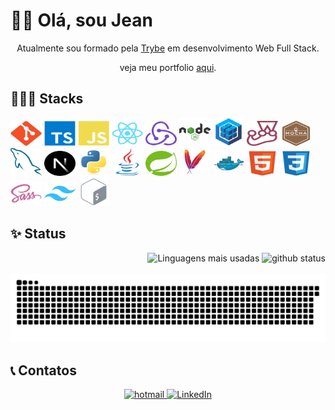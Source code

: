 # 👋🏽 Olá, sou Jean

<div align="center">
  <p>Atualmente sou formado pela <a href="https://github.com/betrybe">Trybe</a> em desenvolvimento Web Full Stack.</p>
  <p>veja meu portfolio <a href="https://jeanalves28.github.io/jeanalves28/">aqui</a>.</p>
</div>

## 👨🏽‍💻 Stacks

[<img width="50" height="40" alt="Git" src="https://github.com/jeanalves28/jeanalves28/blob/main/images/git.svg" />](https://git-scm.com)
[<img width="50" height="40" alt="Typescript" src="https://github.com/jeanalves28/jeanalves28/blob/main/images/typescript.svg" />](https://www.typescriptlang.org)
[<img width="50" height="40" alt="Javascript" src="https://github.com/jeanalves28/jeanalves28/blob/main/images/javascript.svg" />](https://www.javascript.com)
[<img width="50" height="40" alt="React" src="https://github.com/jeanalves28/jeanalves28/blob/main/images/react.svg" />](https://react.dev)
[<img width="50" height="40" alt="Redux" src="https://github.com/jeanalves28/jeanalves28/blob/main/images/redux.svg" />](https://redux.js.org)
[<img width="50" height="45" alt="NodeJS" src="https://github.com/jeanalves28/jeanalves28/blob/main/images/nodejs.svg" />](https://nodejs.org)
[<img width="50" height="45" alt="Sequelize" src="https://github.com/jeanalves28/jeanalves28/blob/main/images/sequelize.svg" />](https://sequelize.org)
[<img width="50" height="40" alt="Jest" src="https://github.com/jeanalves28/jeanalves28/blob/main/images/jest.svg" />](https://jestjs.io)
[<img width="50" height="40" alt="Mocha" src="https://github.com/jeanalves28/jeanalves28/blob/main/images/mocha.svg" />](https://mochajs.org)
[<img width="50" height="45" alt="MySQL" src="https://github.com/jeanalves28/jeanalves28/blob/main/images/mysql.svg" />](https://www.mysql.com)
[<img width="50" height="40" alt="NextJS" src="https://github.com/jeanalves28/jeanalves28/blob/main/images/nextjs.svg" />](https://nextjs.org)
[<img width="50" height="45" alt="Python" src="https://github.com/jeanalves28/jeanalves28/blob/main/images/python.svg" />](https://www.python.org)
[<img width="50" height="45" alt="Java" src="https://github.com/jeanalves28/jeanalves28/blob/main/images/java.svg" />](https://www.java.com)
[<img width="50" height="40" alt="Java Spring" src="https://github.com/jeanalves28/jeanalves28/blob/main/images/java_spring.svg" />](https://spring.io)
[<img width="50" height="45" alt="Maven" src="https://github.com/jeanalves28/jeanalves28/blob/main/images/maven.svg" />](https://maven.apache.org)
[<img width="50" height="40" alt="Docker" src="https://github.com/jeanalves28/jeanalves28/blob/main/images/docker.svg" />](https://www.docker.com)
[<img width="50" height="40" alt="HTML5" src="https://github.com/jeanalves28/jeanalves28/blob/main/images/html5.svg" />](https://developer.mozilla.org/en-US/docs/Web/HTML)
[<img width="50" height="40" alt="CSS3" src="https://github.com/jeanalves28/jeanalves28/blob/main/images/css3.svg" />](https://developer.mozilla.org/en-US/docs/Web/CSS)
[<img width="50" height="40" alt="Sass" src="https://github.com/jeanalves28/jeanalves28/blob/main/images/sass.svg" />](https://sass-lang.com)
[<img width="50" height="40" alt="Tailwind" src="https://github.com/jeanalves28/jeanalves28/blob/main/images/tailwind.svg" />](https://tailwindcss.com)
[<img width="50" height="45" alt="Bash" src="https://github.com/jeanalves28/jeanalves28/blob/main/images/bash.svg" />](https://www.gnu.org/software/bash)

## ✨ Status

<div align="end">
  <picture>
    <source media="(prefers-color-scheme: dark)" srcset="https://github-readme-stats.vercel.app/api/top-langs/?username=jeanalves28&locale=pt-br&layout=compact&theme=holi"/>
    <source media="(prefers-color-scheme: light)" srcset="https://github-readme-stats.vercel.app/api/top-langs/?username=jeanalves28&locale=pt-br&layout=compact&theme=transparent"/>
    <img alt="Linguagens mais usadas" loading="lazy" height="180em" src="https://github-readme-stats.vercel.app/api/top-langs/?username=jeanalves28&locale=pt-br&layout=compact&theme=transparent"/>
  </picture>
  <picture>
    <source media="(prefers-color-scheme: dark)" srcset="https://github-readme-stats.vercel.app/api?username=jeanalves28&locale=pt-br&theme=holi"/>
    <source media="(prefers-color-scheme: light)" srcset="https://github-readme-stats.vercel.app/api?username=jeanalves28&locale=pt-br&theme=transparent"/>
    <img alt="github status" loading="lazy" height="180em" src="https://github-readme-stats.vercel.app/api?username=jeanalves28&locale=pt-br&theme=transparent"/>
  </picture>
</div>

<br>

<picture align="center">
  <source media="(prefers-color-scheme: dark)" srcset="https://github.com/jeanalves28/jeanalves28/blob/output/grid-snake-dark.svg" />
  <source media="(prefers-color-scheme: light)" srcset="https://github.com/jeanalves28/jeanalves28/blob/output/grid-snake.svg" />
  <img alt="grid snake" src="https://github.com/jeanalves28/jeanalves28/blob/output/grid-snake.svg" />
</picture>

## 📞 Contatos

<div align="center">
  <a href = "mailto:j_alves_19@hotmail.com">
    <img alt="hotmail" loading="lazy" src="https://img.shields.io/badge/Microsoft_Outlook-0078D4?style=for-the-badge&logo=microsoft-outlook&logoColor=white" target="_blank">
  </a>
  <a href="https://www.linkedin.com/in/jean-alves27">
    <img alt="LinkedIn" loading="lazy" src="https://img.shields.io/badge/-LinkedIn-%230077B5?style=for-the-badge&logo=linkedin&logoColor=white" target="_blank">
  </a>
</div>
